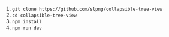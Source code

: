 1. `git clone https://github.com/slpng/collapsible-tree-view`
2. `cd collapsible-tree-view`
3. `npm install`
4. `npm run dev`
